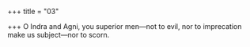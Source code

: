 +++
title = "03"

+++
O Indra and Agni, you superior men—not to evil, nor to imprecation make us subject—nor to scorn.